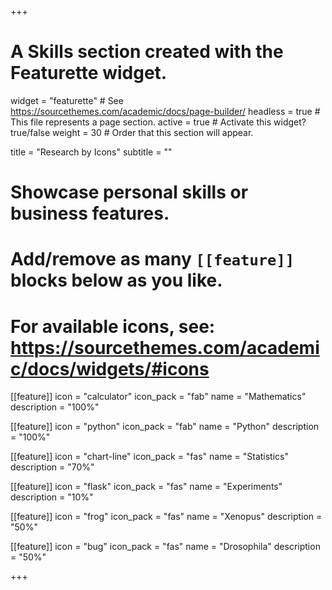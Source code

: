 +++
# A Skills section created with the Featurette widget.
widget = "featurette"  # See https://sourcethemes.com/academic/docs/page-builder/
headless = true  # This file represents a page section.
active = true  # Activate this widget? true/false
weight = 30  # Order that this section will appear.

title = "Research by Icons"
subtitle = ""

# Showcase personal skills or business features.
#
# Add/remove as many `[[feature]]` blocks below as you like.
#
# For available icons, see: https://sourcethemes.com/academic/docs/widgets/#icons

[[feature]]
  icon = "calculator"
  icon_pack = "fab"
  name = "Mathematics"
  description = "100%"

[[feature]]
  icon = "python"
  icon_pack = "fab"
  name = "Python"
  description = "100%"

[[feature]]
  icon = "chart-line"
  icon_pack = "fas"
  name = "Statistics"
  description = "70%"  

[[feature]]
  icon = "flask"
  icon_pack = "fas"
  name = "Experiments"
  description = "10%"  

[[feature]]
  icon = "frog"
  icon_pack = "fas"
  name = "Xenopus"
  description = "50%"

[[feature]]
  icon = "bug"
  icon_pack = "fas"
  name = "Drosophila"
  description = "50%"

+++
